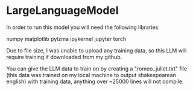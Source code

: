 # LargeLanguageModel

In order to run this model you will need the following libraries:

numpy
matplotlib
pylzma
ipykernel
jupyter
torch

Due to file size, I was unable to upload any training data, so this LLM will require training if downloaded from my github.

You can give the LLM data to train on by creating a "romeo_juliet.txt" file (this data was trained on my local machine to output shakespearean english) with training data, anything over ~25000 lines will not compile.

